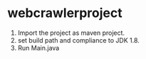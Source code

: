 # webcrawlerproject
1. Import the project as maven project.
2. set build path and compliance to JDK 1.8.
3. Run Main.java
